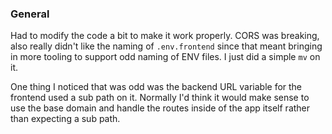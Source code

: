 ### General
Had to modify the code a bit to make it work properly. CORS was breaking, also really didn't like the naming of `.env.frontend` since that meant bringing in more tooling to support odd naming of ENV files. I just did a simple `mv` on it.

One thing I noticed that was odd was the backend URL variable for the frontend used a sub path on it. Normally I'd think it would make sense to use the base domain and handle the routes inside of the app itself rather than expecting a sub path.


